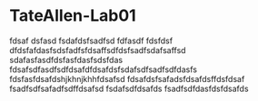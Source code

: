 # TateAllen-Lab01
fdsaf
dsfasd
fsdafdsfsadfsd
fdfasdf
fdsfdsf
dfdsfafdasfsdsfadfsfdsaffsdfdsfsadfsdafsaffsd
sdafasfasdfdsfasfdasfsdsfdas
fdsafsdfasdfsdfdsafdfdsafdsfsdafsdfsadfsdfdasfs
fdsfasfdsafdshjkhnjkhhfdsafsd
fdsafdsfsafadsfdsafdsffdsfdsaf
fsadfsdfsafadfsdffdsafsd
fsdafsdfdsafds
fsadfsdfdasfdsfdsafds
